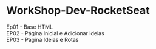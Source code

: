 # WorkShop-Dev-RocketSeat
Ep01 - Base HTML<br />
EP02 - Página Inicial e Adicionar Ideias<br />
EP03 - Página Ideias e Rotas<br />
